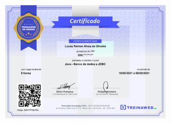 <img src="https://raw.githubusercontent.com/lramon2001/lramon2001.github.io/master/docs/media/jdbc_page-0001.jpg"/>
